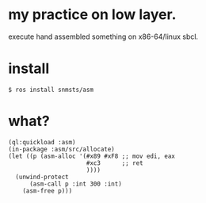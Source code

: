 # my practice on low layer.

execute hand assembled something on x86-64/linux sbcl.

# install

```
$ ros install snmsts/asm
```

# what?

```
(ql:quickload :asm)
(in-package :asm/src/allocate)
(let ((p (asm-alloc '(#x89 #xF8 ;; mov edi, eax
                      #xc3      ;; ret
                      ))))
  (unwind-protect
      (asm-call p :int 300 :int)
    (asm-free p)))
```

